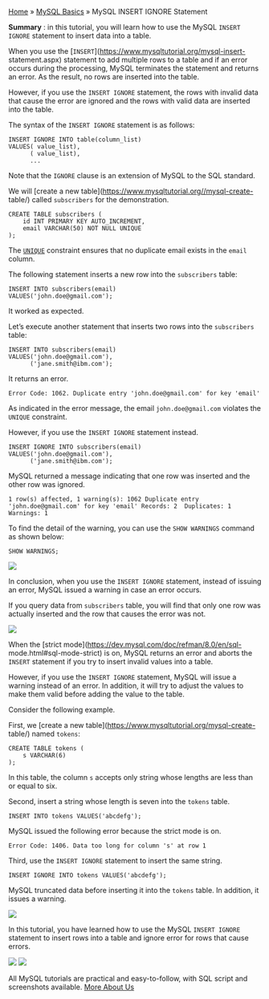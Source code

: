 

[Home](https://www.mysqltutorial.org/) » [MySQL
Basics](https://www.mysqltutorial.org/mysql-basics/) » MySQL INSERT IGNORE
Statement



 **Summary** : in this tutorial, you will learn how to use the MySQL `INSERT
IGNORE` statement to insert data into a table.



When you use the [`INSERT`](https://www.mysqltutorial.org/mysql-insert-
statement.aspx) statement to add multiple rows to a table and if an error
occurs during the processing, MySQL terminates the statement and returns an
error. As the result, no rows are inserted into the table.



However, if you use the `INSERT IGNORE` statement, the rows with invalid data
that cause the error are ignored and the rows with valid data are inserted
into the table.



The syntax of the `INSERT IGNORE` statement is as follows:


    
    
    INSERT IGNORE INTO table(column_list)
    VALUES( value_list),
          ( value_list),
          ...
    



Note that the `IGNORE` clause is an extension of MySQL to the SQL standard.



We will [create a new table](https://www.mysqltutorial.org//mysql-create-
table/) called `subscribers` for the demonstration.


    
    
    CREATE TABLE subscribers (
        id INT PRIMARY KEY AUTO_INCREMENT,
        email VARCHAR(50) NOT NULL UNIQUE
    );
    



The [`UNIQUE`](https://www.mysqltutorial.org/mysql-unique-constraint/)
constraint ensures that no duplicate email exists in the `email` column.



The following statement inserts a new row into the `subscribers` table:


    
    
    INSERT INTO subscribers(email)
    VALUES('john.doe@gmail.com');
    



It worked as expected.



Let’s execute another statement that inserts two rows into the `subscribers`
table:


    
    
    INSERT INTO subscribers(email)
    VALUES('john.doe@gmail.com'), 
          ('jane.smith@ibm.com');
    



It returns an error.


    
    
    Error Code: 1062. Duplicate entry 'john.doe@gmail.com' for key 'email'
    



As indicated in the error message, the email `john.doe@gmail.com` violates the
`UNIQUE` constraint.



However, if you use the `INSERT IGNORE` statement instead.


    
    
    INSERT IGNORE INTO subscribers(email)
    VALUES('john.doe@gmail.com'), 
          ('jane.smith@ibm.com');
    



MySQL returned a message indicating that one row was inserted and the other
row was ignored.


    
    
    1 row(s) affected, 1 warning(s): 1062 Duplicate entry 'john.doe@gmail.com' for key 'email' Records: 2  Duplicates: 1  Warnings: 1
    



To find the detail of the warning, you can use the `SHOW WARNINGS` command as
shown below:


    
    
    SHOW WARNINGS;
    

![](https://www.mysqltutorial.org/wp-content/uploads/2017/07/MySQL-INSERT-IGNORE-warning.png)


In conclusion, when you use the `INSERT IGNORE` statement, instead of issuing
an error, MySQL issued a warning in case an error occurs.



If you query data from `subscribers` table, you will find that only one row
was actually inserted and the row that causes the error was not.

![](https://www.mysqltutorial.org/wp-content/uploads/2017/07/MySQL-INSERT-IGNORE-subscribers-table.png)


When the [strict mode](https://dev.mysql.com/doc/refman/8.0/en/sql-
mode.html#sql-mode-strict) is on, MySQL returns an error and aborts the
`INSERT` statement if you try to insert invalid values into a table.



However, if you use the `INSERT IGNORE` statement, MySQL will issue a warning
instead of an error. In addition, it will try to adjust the values to make
them valid before adding the value to the table.



Consider the following example.



First, we [create a new table](https://www.mysqltutorial.org/mysql-create-
table/) named `tokens`:


    
    
    CREATE TABLE tokens (
        s VARCHAR(6)
    );
    



In this table, the column `s` accepts only string whose lengths are less than
or equal to six.



Second, insert a string whose length is seven into the `tokens` table.


    
    
    INSERT INTO tokens VALUES('abcdefg');
    



MySQL issued the following error because the strict mode is on.


    
    
    Error Code: 1406. Data too long for column 's' at row 1
    



Third, use the `INSERT IGNORE` statement to insert the same string.


    
    
    INSERT IGNORE INTO tokens VALUES('abcdefg');
    



MySQL truncated data before inserting it into the `tokens` table. In addition,
it issues a warning.

![](https://www.mysqltutorial.org/wp-content/uploads/2017/07/MySQL-INSERT-INGORE-warning-strict-mode.png)


In this tutorial, you have learned how to use the MySQL `INSERT IGNORE`
statement to insert rows into a table and ignore error for rows that cause
errors.

![](https://www.mysqltutorial.org/wp-content/themes/evolution/img/left.svg)
![](https://www.mysqltutorial.org/wp-content/themes/evolution/img/right.svg)


All MySQL tutorials are practical and easy-to-follow, with SQL script and
screenshots available. [More About Us](/about-us/)

